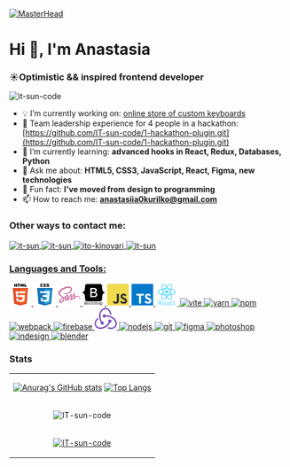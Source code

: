 [![MasterHead](https://i.pinimg.com/originals/90/98/af/9098af46618ae23b66ff6f078f90e72f.png)](https://IT-sun-code.io)

<h1>Hi 👋, I'm Anastasia</h1>
<h3>☀️Optimistic && inspired frontend developer</h3>
<p> <img src="https://komarev.com/ghpvc/?username=it-sun-code&label=Profile%20views&color=0e75b6&style=flat" alt="it-sun-code" /> </p>

- 💡 I’m currently working on: [online store of custom keyboards](https://github.com/IT-sun-code/Custom-keyboards.git)
- 💪 Team leadership experience for 4 people in a hackathon: [https://github.com/IT-sun-code/1-hackathon-plugin.git](https://github.com/IT-sun-code/1-hackathon-plugin.git)
- 🌱 I’m currently learning: **advanced hooks in React, Redux, Databases, Python**
- 💬 Ask me about: **HTML5, CSS3, JavaScript, React, Figma, new technologies**
- 👀 Fun fact: **I've moved from design to programming**
- 📫 How to reach me: **anastasiia0kurilko@gmail.com**

<h3 align="left">Other ways to contact me:</h3>
<p align="left" class="align-bottom">
<a href="https://discordapp.com/users/695697540732944475/" target="blank"><img align="center" src="https://static.vecteezy.com/system/resources/previews/006/892/625/original/discord-logo-icon-editorial-free-vector.jpg" alt="it-sun" height="40" width="40" />
<a href="https://t.me/ITo_sun" target="blank"><img align="center" src="https://w7.pngwing.com/pngs/47/737/png-transparent-telegram-message-chat-logo-rounded-social-media-icon.png" alt="it-sun" height="40" width="40" />
<a href="https://codepen.io/ito-kinovari" target="blank"><img align="center" src="https://raw.githubusercontent.com/rahuldkjain/github-profile-readme-generator/master/src/images/icons/Social/codepen.svg" alt="ito-kinovari" height="40" width="40" />
<a href="https://www.behance.net/it-sun" target="blank"><img align="center" src="https://raw.githubusercontent.com/rahuldkjain/github-profile-readme-generator/master/src/images/icons/Social/behance.svg" alt="it-sun" height="40" width="40" />
</p>

<h3 align="left">Languages and Tools:</h3>
<p align="left">
<a href="https://www.w3.org/html/" target="_blank" rel="noreferrer"> <img src="https://raw.githubusercontent.com/devicons/devicon/master/icons/html5/html5-original-wordmark.svg" alt="html5" width="40" height="40"/> </a>
<a href="https://www.w3schools.com/css/" target="_blank" rel="noreferrer"> <img src="https://raw.githubusercontent.com/devicons/devicon/master/icons/css3/css3-original-wordmark.svg" alt="css3" width="40" height="40"/> </a>
<a href="https://sass-lang.com" target="_blank" rel="noreferrer"> <img src="https://raw.githubusercontent.com/devicons/devicon/master/icons/sass/sass-original.svg" alt="sass" width="40" height="40"/> </a>
<a href="https://getbootstrap.com" target="_blank" rel="noreferrer"> <img src="https://raw.githubusercontent.com/devicons/devicon/master/icons/bootstrap/bootstrap-plain-wordmark.svg" alt="bootstrap" width="40" height="40"/> </a>
<!-- <a href="https://canvasjs.com" target="_blank" rel="noreferrer"> <img src="https://raw.githubusercontent.com/Hardik0307/Hardik0307/master/assets/canvasjs-charts.svg" alt="canvasjs" width="40" height="40"/> </a> -->
<a href="https://developer.mozilla.org/en-US/docs/Web/JavaScript" target="_blank" rel="noreferrer"> <img src="https://raw.githubusercontent.com/devicons/devicon/master/icons/javascript/javascript-original.svg" alt="javascript" width="40" height="40"/> </a>
<a href="https://www.typescriptlang.org/" target="_blank" rel="noreferrer"> <img src="https://raw.githubusercontent.com/devicons/devicon/master/icons/typescript/typescript-original.svg" alt="typescript" width="40" height="40"/> </a>
<a href="https://reactjs.org/" target="_blank" rel="noreferrer"> <img src="https://raw.githubusercontent.com/devicons/devicon/master/icons/react/react-original-wordmark.svg" alt="react" width="40" height="40"/> </a>
<a href="https://vitejs.dev/" target="_blank" rel="noreferrer"> <img src="https://camo.githubusercontent.com/b0c61a6f54e70a0162e1ef05b04f1080ba988fdb78821dd16664568e7fef02d2/68747470733a2f2f75706c6f61642e77696b696d656469612e6f72672f77696b6970656469612f636f6d6d6f6e732f7468756d622f662f66312f566974656a732d6c6f676f2e7376672f3130333970782d566974656a732d6c6f676f2e7376672e706e67" alt="vite" width="40" height="40"/> </a>
<a href="https://yarnpkg.com/" target="_blank" rel="noreferrer"> <img src="https://w1.pngwing.com/pngs/798/531/png-transparent-react-logo-npm-javascript-package-manager-nodejs-github-installation-yarn.png" alt="yarn" width="40" height="40"/> </a>
<a href="https://www.npmjs.com/" target="_blank" rel="noreferrer"> <img src="https://www.svgrepo.com/show/331509/npm.svg" alt="npm" width="40" height="40"/> </a>
<a href="https://webpack.js.org" target="_blank" rel="noreferrer"> <img src="https://logojinni.com/image/logos/webpack-icon.svg" alt="webpack" width="40" height="40"/> </a>
<a href="https://firebase.google.com/" target="_blank" rel="noreferrer"> <img src="https://www.vectorlogo.zone/logos/firebase/firebase-icon.svg" alt="firebase" width="40" height="40"/> </a>
<a href="https://redux.js.org" target="_blank" rel="noreferrer"> <img src="https://raw.githubusercontent.com/devicons/devicon/master/icons/redux/redux-original.svg" alt="redux" width="40" height="40"/> </a>
<a href="https://nodejs.org" target="_blank" rel="noreferrer"> <img src="https://hasotech.com/wp-content/uploads/2021/08/nodeJS1.png" alt="nodejs" width="40" height="40"/> </a>
<a href="https://git-scm.com/" target="_blank" rel="noreferrer"> <img src="https://www.vectorlogo.zone/logos/git-scm/git-scm-icon.svg" alt="git" width="40" height="40"/> </a>
<a href="https://www.figma.com/" target="_blank" rel="noreferrer"> <img src="https://www.vectorlogo.zone/logos/figma/figma-icon.svg" alt="figma" width="40" height="40"/> </a>
<a href="https://www.photoshop.com/en" target="_blank" rel="noreferrer"> <img src="https://taplink.st/p/d/5/0/6/51476712.png?0" alt="photoshop" width="40" height="40"/> </a>
<a href="https://www.adobe.com/ru/products/indesign.html" target="_blank" rel="noreferrer"> <img src="https://images.squarespace-cdn.com/content/v1/60eb44a2eef18751fa30d9b5/e77fb789-dd76-4cfc-8e52-b2c7a028f321/InDesign.png" alt="indesign" width="40" height="40"/> </a>
<a href="https://www.blender.org/" target="_blank" rel="noreferrer"> <img src="https://upload.wikimedia.chinapedia.org/wikipedia/commons/thumb/0/0c/Blender_logo_no_text.svg/1200px-Blender_logo_no_text.svg.png" alt="blender" width="40" height="40"/> </a></p>

<h3 align="left">Stats</h3>
<table>
  <tr align="center">
    <td> 

[![Anurag's GitHub stats](https://github-readme-stats.vercel.app/api?username=IT-sun-code&theme=radical)](https://github.com/anuraghazra/github-readme-stats)
[![Top Langs](https://github-readme-stats.vercel.app/api/top-langs/?username=IT-sun-code&theme=radical&layout=compact)](https://github.com/anuraghazra/github-readme-stats)

  </tr>
    <tr>
    <td colspan="2">
        <p align="center"><img src="https://github-readme-streak-stats.herokuapp.com/?user=IT-sun-code&theme=radical&hide_border=true&stroke=0000&background=0D1117&ring=e05397&fire=e05397&currStreakLabel=e05397" alt="IT-sun-code" /></p>
    </td>
   </tr>
    <tr>
    <td colspan="2">
        <p align="center"> <a href="https://github.com/IT-sun-code"><img src="https://github-profile-trophy.vercel.app/?username=IT-sun-code&margin-w=5&theme=radical" alt="IT-sun-code" /></a> </p>
    </td>
   </tr>
</table>
